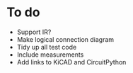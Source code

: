 # To do

* Support IR?
* Make logical connection diagram
* Tidy up all test code
* Include measurements
* Add links to KiCAD and CircuitPython
